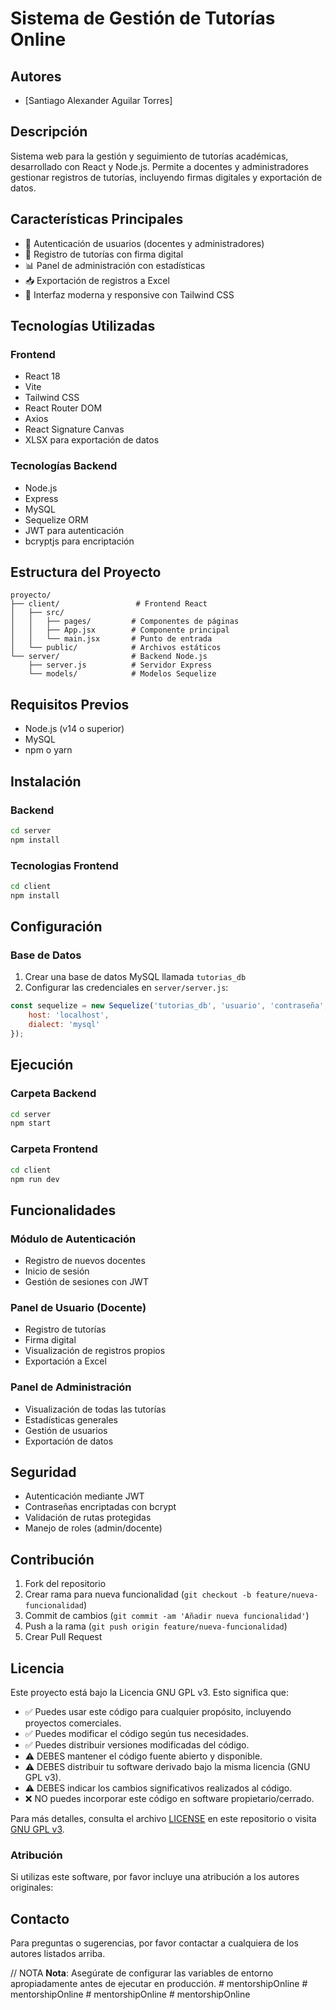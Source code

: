 # Sistema de Gestión de Tutorías Online

## Autores

- [Santiago Alexander Aguilar Torres]

## Descripción

Sistema web para la gestión y seguimiento de tutorías académicas, desarrollado con React y Node.js. Permite a docentes y administradores gestionar registros de tutorías, incluyendo firmas digitales y exportación de datos.

## Características Principales

- 🔐 Autenticación de usuarios (docentes y administradores)
- 📝 Registro de tutorías con firma digital
- 📊 Panel de administración con estadísticas
- 📥 Exportación de registros a Excel
- 🎨 Interfaz moderna y responsive con Tailwind CSS

## Tecnologías Utilizadas

### Frontend

- React 18
- Vite
- Tailwind CSS
- React Router DOM
- Axios
- React Signature Canvas
- XLSX para exportación de datos

### Tecnologías Backend

- Node.js
- Express
- MySQL
- Sequelize ORM
- JWT para autenticación
- bcryptjs para encriptación

## Estructura del Proyecto

```plaintext
proyecto/
├── client/                 # Frontend React
│   ├── src/
│   │   ├── pages/         # Componentes de páginas
│   │   ├── App.jsx        # Componente principal
│   │   └── main.jsx       # Punto de entrada
│   └── public/            # Archivos estáticos
└── server/                # Backend Node.js
    ├── server.js          # Servidor Express
    └── models/            # Modelos Sequelize
```

## Requisitos Previos

- Node.js (v14 o superior)
- MySQL
- npm o yarn

## Instalación

### Backend

```bash
cd server
npm install
```

### Tecnologias Frontend

```bash
cd client
npm install
```

## Configuración

### Base de Datos

1. Crear una base de datos MySQL llamada `tutorias_db`
2. Configurar las credenciales en `server/server.js`:

```javascript
const sequelize = new Sequelize('tutorias_db', 'usuario', 'contraseña', {
    host: 'localhost',
    dialect: 'mysql'
});
```

## Ejecución

### Carpeta Backend

```bash
cd server
npm start
```

### Carpeta Frontend

```bash
cd client
npm run dev
```

## Funcionalidades

### Módulo de Autenticación

- Registro de nuevos docentes
- Inicio de sesión
- Gestión de sesiones con JWT

### Panel de Usuario (Docente)

- Registro de tutorías
- Firma digital
- Visualización de registros propios
- Exportación a Excel

### Panel de Administración

- Visualización de todas las tutorías
- Estadísticas generales
- Gestión de usuarios
- Exportación de datos

## Seguridad

- Autenticación mediante JWT
- Contraseñas encriptadas con bcrypt
- Validación de rutas protegidas
- Manejo de roles (admin/docente)

## Contribución

1. Fork del repositorio
2. Crear rama para nueva funcionalidad (`git checkout -b feature/nueva-funcionalidad`)
3. Commit de cambios (`git commit -am 'Añadir nueva funcionalidad'`)
4. Push a la rama (`git push origin feature/nueva-funcionalidad`)
5. Crear Pull Request

## Licencia

Este proyecto está bajo la Licencia GNU GPL v3. Esto significa que:

- ✅ Puedes usar este código para cualquier propósito, incluyendo proyectos comerciales.
- ✅ Puedes modificar el código según tus necesidades.
- ✅ Puedes distribuir versiones modificadas del código.
- ⚠️ DEBES mantener el código fuente abierto y disponible.
- ⚠️ DEBES distribuir tu software derivado bajo la misma licencia (GNU GPL v3).
- ⚠️ DEBES indicar los cambios significativos realizados al código.
- ❌ NO puedes incorporar este código en software propietario/cerrado.

Para más detalles, consulta el archivo [LICENSE](./LICENSE) en este repositorio o visita [GNU GPL v3](https://www.gnu.org/licenses/gpl-3.0.html).

### Atribución

Si utilizas este software, por favor incluye una atribución a los autores originales:

## Contacto

Para preguntas o sugerencias, por favor contactar a cualquiera de los autores listados arriba.

// NOTA
**Nota**: Asegúrate de configurar las variables de entorno apropiadamente antes de ejecutar en producción.
#   m e n t o r s h i p O n l i n e 
 
 #   m e n t o r s h i p O n l i n e 
 
 #   m e n t o r s h i p O n l i n e 
 
 #   m e n t o r s h i p O n l i n e  
 